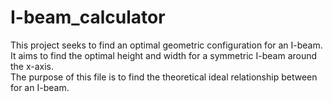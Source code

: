 # I-beam_calculator
This project seeks to find an optimal geometric configuration for an I-beam. It aims to find the optimal height and width for a symmetric I-beam around the x-axis.  
The purpose of this file is to find the theoretical ideal relationship between for an I-beam.
